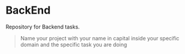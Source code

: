 # BackEnd
Repository for Backend tasks.

 >  Name your project with your name in capital inside your specific domain and the specific task you are doing 